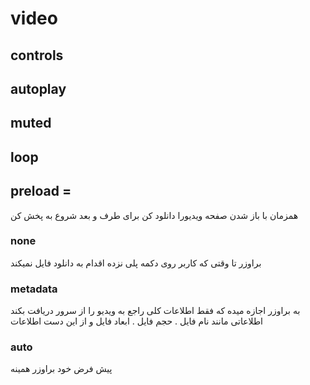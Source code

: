 # video 

## controls
## autoplay 
## muted 
## loop 
## preload = 
همزمان با باز شدن صفحه ویدیورا دانلود کن برای طرف و بعد شروع به پخش کن



### none
براوزر تا وقتی که کاربر روی دکمه پلی نزده اقدام به دانلود فایل نمیکند

### metadata 
به براوزر اجازه میده که فقط اطلاعات کلی راجع به ویدیو را از سرور دریافت بکند 
اطلاعاتی مانند نام فایل . حجم فایل . ابعاد فایل و از این دست اطلاعات 

### auto 
پیش فرض خود براوزر همینه 
